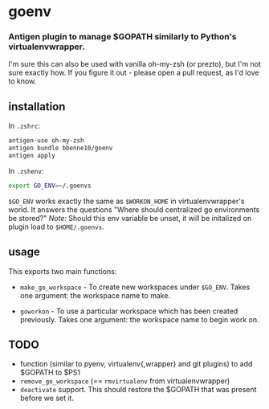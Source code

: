 # goenv
### Antigen plugin to manage $GOPATH similarly to Python's virtualenvwrapper.

I'm sure this can also be used with vanilla oh-my-zsh (or prezto), but I'm not
sure exactly how. If you figure it out - please open a pull request, as I'd love
to know.

## installation

In `.zshrc`:

```sh
antigen-use oh-my-zsh
antigen bundle bbenne10/goenv
antigen apply
```

In `.zshenv`:
```sh
export GO_ENV=~/.goenvs
```

`$GO_ENV` works exactly the same as `$WORKON_HOME` in virtualenvwrapper's world.
It answers the questions "Where should centralized go environments be stored?"
*Note:* Should this env variable be unset, it will be initalized on plugin load
to `$HOME/.goenvs`.

## usage
This exports two main functions:

* `make_go_workspace` - To create new workspaces under `$GO_ENV`. Takes one
argument: the workspace name to make.

* `goworkon` -  To use a particular workspace which has been created previously.
Takes one argument: the workspace name to begin work on.

## TODO
* function (similar to pyenv, virtualenv{,wrapper} and git plugins) to add
$GOPATH to $PS1
* `remove_go_workspace` (== `rmvirtualenv` from virtualenvwrapper)
* `deactivate` support. This should restore the $GOPATH that was present before
we set it.

